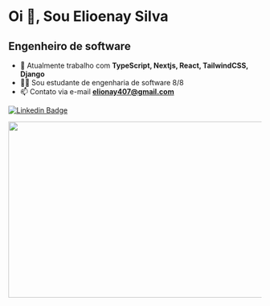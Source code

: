 # Oi 👋, Sou Elioenay Silva
## Engenheiro de software
- 🌱 Atualmente trabalho com **TypeScript, Nextjs, React, TailwindCSS, Django**
- 👨‍💻 Sou estudante de engenharia de software 8/8
- 📫 Contato via e-mail **elionay407@gmail.com**

[![Linkedin Badge](https://img.shields.io/badge/LinkedIn-0077B5?style=for-the-badge&logo=linkedin&logoColor=white&link=https://www.linkedin.com/in/elioenays)](https://www.linkedin.com/in/elioenays)

<img src="https://wakatime.com/share/@elioenay/5fba6a70-c37b-4123-9a01-14015084727e.svg" width="550" height="350">
